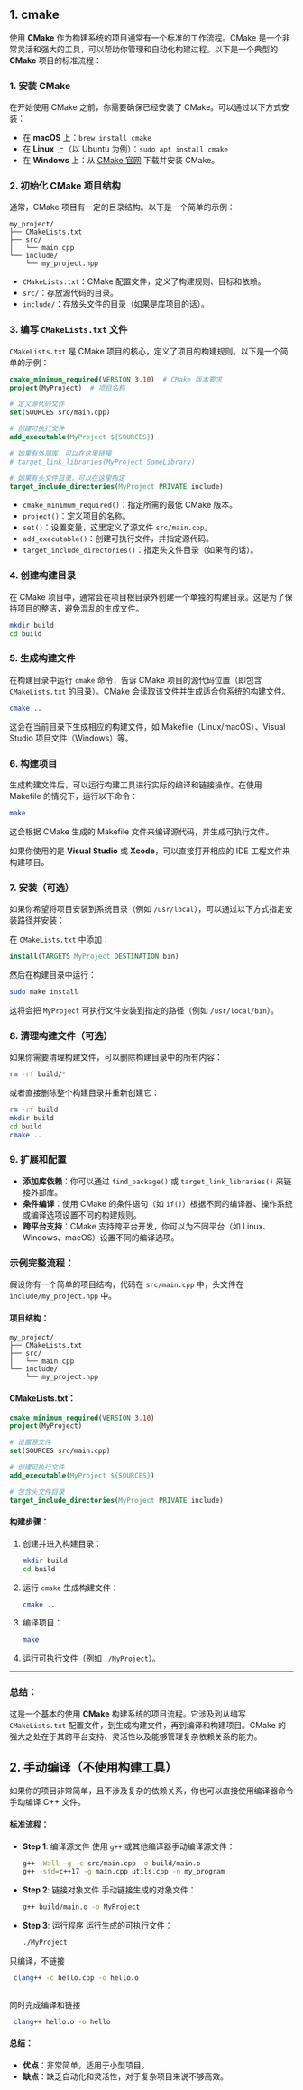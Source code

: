 ## 1. **cmake**

使用 **CMake** 作为构建系统的项目通常有一个标准的工作流程。CMake 是一个非常灵活和强大的工具，可以帮助你管理和自动化构建过程。以下是一个典型的 **CMake** 项目的标准流程：

### 1. **安装 CMake**

在开始使用 CMake 之前，你需要确保已经安装了 CMake。可以通过以下方式安装：

-   在 **macOS** 上：`brew install cmake`
-   在 **Linux** 上（以 Ubuntu 为例）：`sudo apt install cmake`
-   在 **Windows** 上：从 [CMake 官网](https://cmake.org/download/) 下载并安装 CMake。

### 2. **初始化 CMake 项目结构**

通常，CMake 项目有一定的目录结构。以下是一个简单的示例：

```
my_project/
├── CMakeLists.txt
├── src/
│   └── main.cpp
└── include/
    └── my_project.hpp

```

-   `CMakeLists.txt`：CMake 配置文件，定义了构建规则、目标和依赖。
-   `src/`：存放源代码的目录。
-   `include/`：存放头文件的目录（如果是库项目的话）。

### 3. **编写 `CMakeLists.txt` 文件**

`CMakeLists.txt` 是 CMake 项目的核心，定义了项目的构建规则。以下是一个简单的示例：

```cmake
cmake_minimum_required(VERSION 3.10)  # CMake 版本要求
project(MyProject)  # 项目名称

# 定义源代码文件
set(SOURCES src/main.cpp)

# 创建可执行文件
add_executable(MyProject ${SOURCES})

# 如果有外部库，可以在这里链接
# target_link_libraries(MyProject SomeLibrary)

# 如果有头文件目录，可以在这里指定
target_include_directories(MyProject PRIVATE include)

```

-   `cmake_minimum_required()`：指定所需的最低 CMake 版本。
-   `project()`：定义项目的名称。
-   `set()`：设置变量，这里定义了源文件 `src/main.cpp`。
-   `add_executable()`：创建可执行文件，并指定源代码。
-   `target_include_directories()`：指定头文件目录（如果有的话）。

### 4. **创建构建目录**

在 CMake 项目中，通常会在项目根目录外创建一个单独的构建目录。这是为了保持项目的整洁，避免混乱的生成文件。

```bash
mkdir build
cd build

```

### 5. **生成构建文件**

在构建目录中运行 `cmake` 命令，告诉 CMake 项目的源代码位置（即包含 `CMakeLists.txt` 的目录）。CMake 会读取该文件并生成适合你系统的构建文件。

```bash
cmake ..

```

这会在当前目录下生成相应的构建文件，如 Makefile（Linux/macOS）、Visual Studio 项目文件（Windows）等。

### 6. **构建项目**

生成构建文件后，可以运行构建工具进行实际的编译和链接操作。在使用 Makefile 的情况下，运行以下命令：

```bash
make

```

这会根据 CMake 生成的 Makefile 文件来编译源代码，并生成可执行文件。

如果你使用的是 **Visual Studio** 或 **Xcode**，可以直接打开相应的 IDE 工程文件来构建项目。

### 7. **安装（可选）**

如果你希望将项目安装到系统目录（例如 `/usr/local`），可以通过以下方式指定安装路径并安装：

在 `CMakeLists.txt` 中添加：

```cmake
install(TARGETS MyProject DESTINATION bin)

```

然后在构建目录中运行：

```bash
sudo make install

```

这将会把 `MyProject` 可执行文件安装到指定的路径（例如 `/usr/local/bin`）。

### 8. **清理构建文件（可选）**

如果你需要清理构建文件，可以删除构建目录中的所有内容：

```bash
rm -rf build/*

```

或者直接删除整个构建目录并重新创建它：

```bash
rm -rf build
mkdir build
cd build
cmake ..

```

### 9. **扩展和配置**

-   **添加库依赖**：你可以通过 `find_package()` 或 `target_link_libraries()` 来链接外部库。
-   **条件编译**：使用 CMake 的条件语句（如 `if()`）根据不同的编译器、操作系统或编译选项设置不同的构建规则。
-   **跨平台支持**：CMake 支持跨平台开发，你可以为不同平台（如 Linux、Windows、macOS）设置不同的编译选项。

### 示例完整流程：

假设你有一个简单的项目结构，代码在 `src/main.cpp` 中，头文件在 `include/my_project.hpp` 中。

#### 项目结构：

```
my_project/
├── CMakeLists.txt
├── src/
│   └── main.cpp
└── include/
    └── my_project.hpp

```

#### CMakeLists.txt：

```cmake
cmake_minimum_required(VERSION 3.10)
project(MyProject)

# 设置源文件
set(SOURCES src/main.cpp)

# 创建可执行文件
add_executable(MyProject ${SOURCES})

# 包含头文件目录
target_include_directories(MyProject PRIVATE include)

```

#### 构建步骤：

1.  创建并进入构建目录：
    
    ```bash
    mkdir build
    cd build
    
    ```
    
2.  运行 `cmake` 生成构建文件：
    
    ```bash
    cmake ..
    
    ```
    
3.  编译项目：
    
    ```bash
    make
    
    ```
    
4.  运行可执行文件（例如 `./MyProject`）。
    
-------------------------
### 总结：

这是一个基本的使用 **CMake** 构建系统的项目流程。它涉及到从编写 `CMakeLists.txt` 配置文件，到生成构建文件，再到编译和构建项目。CMake 的强大之处在于其跨平台支持、灵活性以及能够管理复杂依赖关系的能力。

## 2. **手动编译（不使用构建工具）**

如果你的项目非常简单，且不涉及复杂的依赖关系，你也可以直接使用编译器命令手动编译 C++ 文件。

#### 标准流程：

-   **Step 1**: 编译源文件 使用 `g++` 或其他编译器手动编译源文件：
    
    ```bash
    g++ -Wall -g -c src/main.cpp -o build/main.o
    g++ -std=c++17 -g main.cpp utils.cpp -o my_program

    ```
    
-   **Step 2**: 链接对象文件 手动链接生成的对象文件：
    
    ```bash
    g++ build/main.o -o MyProject
    
    ```
    
-   **Step 3**: 运行程序 运行生成的可执行文件：
    
    ```bash
    ./MyProject
    
    ```
   只编译，不链接
    
   ```bash
    clang++ -c hello.cpp -o hello.o
	  
   ```  
    
  同时完成编译和链接
  
   ```bash
    clang++ hello.o -o hello
   ```  
    




#### 总结：

-   **优点**：非常简单，适用于小型项目。
-   **缺点**：缺乏自动化和灵活性，对于复杂项目来说不够高效。
<!--stackedit_data:
eyJoaXN0b3J5IjpbLTg3MzcxMTcyMiwxNzI5MDE2MTA4LC04OD
E3MzczNjYsNjc1ODY3MDMyXX0=
-->